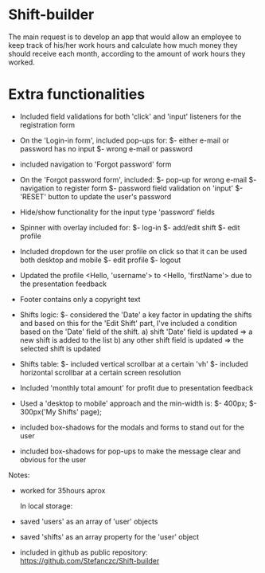 # Shift-builder

The main request is to develop an app that would allow an employee to keep track of his/her work hours and calculate how much money they should receive each month, according to the amount of work hours they worked.

# Extra functionalities

- Included field validations for both 'click' and 'input' listeners for the registration form

- On the 'Login-in form', included pop-ups for:
  $- either e-mail or password has no input
  $- wrong e-mail or password

- included navigation to 'Forgot password' form

- On the 'Forgot password form', included:
  $- pop-up for wrong e-mail
  $- navigation to register form
  $- password field validation on 'input'
  $- 'RESET' button to update the user's password

- Hide/show functionality for the input type 'password' fields

- Spinner with overlay included for:
  $- log-in
  $- add/edit shift
  $- edit profile

- Included dropdown for the user profile on click so that it can be used both desktop and mobile
  $- edit profile
  $- logout

- Updated the profile <Hello, 'username'> to <Hello, 'firstName'> due to the presentation feedback

- Footer contains only a copyright text

- Shifts logic:
  $- considered the 'Date' a key factor in updating the shifts and based on this for the 'Edit Shift' part, I've included a condition based on the 'Date' field of the shift.
  a) shift 'Date' field is updated => a new shift is added to the list
  b) any other shift field is updated => the selected shift is updated

- Shifts table:
  $- included vertical scrollbar at a certain 'vh'
  $- included horizontal scrollbar at a certain screen resolution

- Included 'monthly total amount' for profit due to presentation feedback

- Used a 'desktop to mobile' approach and the min-width is:
  $- 400px;
  $- 300px('My Shifts' page);

- included box-shadows for the modals and forms to stand out for the user
- included box-shadows for pop-ups to make the message clear and obvious for the user

Notes:

- worked for 35hours aprox

  In local storage:

- saved 'users' as an array of 'user' objects
- saved 'shifts' as an array property for the 'user' object

- included in github as public repository: https://github.com/Stefanczc/Shift-builder
